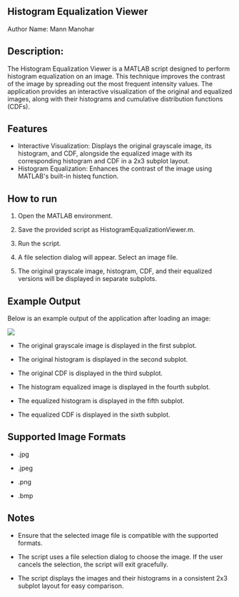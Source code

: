 





## Histogram Equalization Viewer

Author Name: Mann Manohar



## Description: 



The Histogram Equalization Viewer is a MATLAB script designed to perform histogram equalization on an image. This technique improves the contrast of the image by spreading out the most frequent intensity values. The application provides an interactive visualization of the original and equalized images, along with their histograms and cumulative distribution functions (CDFs).



## Features

- Interactive Visualization: Displays the original grayscale image, its histogram, and CDF, alongside the equalized image with its corresponding histogram and CDF in a 2x3 subplot layout.
- Histogram Equalization: Enhances the contrast of the image using MATLAB's built-in histeq function.




## How to run

1. Open the MATLAB environment.

2. Save the provided script as HistogramEqualizationViewer.m.

3. Run the script.

4. A file selection dialog will appear. Select an image file.

5. The original grayscale image, histogram, CDF, and their equalized versions will be displayed in separate subplots.
    
## Example Output

Below is an example output of the application after loading an image:

![](histogram_01-1.png)

- The original grayscale image is displayed in the first subplot.

- The original histogram is displayed in the second subplot.

- The original CDF is displayed in the third subplot.

- The histogram equalized image is displayed in the fourth subplot.

- The equalized histogram is displayed in the fifth subplot.

- The equalized CDF is displayed in the sixth subplot.


## Supported Image Formats

- .jpg

- .jpeg

- .png

- .bmp


## Notes

- Ensure that the selected image file is compatible with the supported formats.

- The script uses a file selection dialog to choose the image. If the user cancels the selection, the script will exit gracefully.

- The script displays the images and their histograms in a consistent 2x3 subplot layout for easy comparison.

